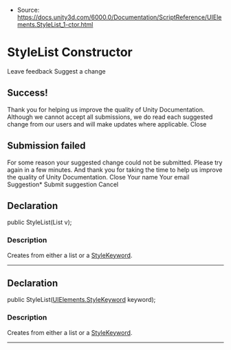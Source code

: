 * Source: https://docs.unity3d.com/6000.0/Documentation/ScriptReference/UIElements.StyleList_1-ctor.html

# StyleList<T0> Constructor
Leave feedback
Suggest a change
## Success!
Thank you for helping us improve the quality of Unity Documentation. Although we cannot accept all submissions, we do read each suggested change from our users and will make updates where applicable.
Close
## Submission failed
For some reason your suggested change could not be submitted. Please <a>try again</a> in a few minutes. And thank you for taking the time to help us improve the quality of Unity Documentation.
Close
Your name Your email Suggestion* Submit suggestion
Cancel
## Declaration
public StyleList<T0>(List<T> v); 
### Description
Creates from either a list or a [StyleKeyword](https://docs.unity3d.com/6000.0/Documentation/ScriptReference/UIElements.StyleKeyword.html). 
* * *
## Declaration
public StyleList<T0>([UIElements.StyleKeyword](https://docs.unity3d.com/6000.0/Documentation/ScriptReference/UIElements.StyleKeyword.html) keyword); 
### Description
Creates from either a list or a [StyleKeyword](https://docs.unity3d.com/6000.0/Documentation/ScriptReference/UIElements.StyleKeyword.html). 
* * *
